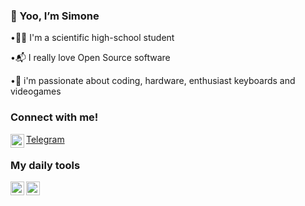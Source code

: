  ### 👋 Yoo, I’m Simone 
  
•🧑‍🎓  I'm a scientific high-school student

•📬 I really love Open Source software

•👀  i'm passionate about coding, hardware, enthusiast keyboards and videogames


### Connect with me!

<img align="left" alt="codeSTACKr | Telegram" width="22px" src="https://upload.wikimedia.org/wikipedia/commons/thumb/8/82/Telegram_logo.svg/1024px-Telegram_logo.svg.png"/>[Telegram](https://www.t.me/si_gis)


### My daily tools 
<img align="left" alt="codeSTACKr | Neovim" width="22px" src="https://upload.wikimedia.org/wikipedia/commons/thumb/0/07/Neovim-mark-flat.svg/1200px-Neovim-mark-flat.svg.png"/> <img align="left" alt="codeSTACKr | Neovim" width="22px" src="https://wiki.installgentoo.com/images/f/f9/Arch-linux-logo.png"/> 

<!---
SimoneGenovese1/SimoneGenovese1 is a ✨ special ✨ repository because its `README.md` (this file) appears on your GitHub profile.
You can click the Preview link to take a look at your changes.
--->
